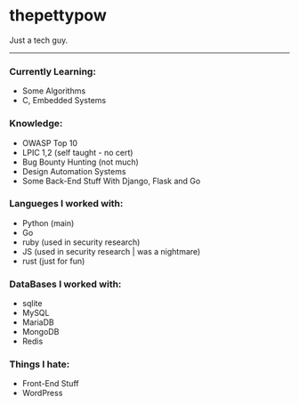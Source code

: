 # thepettypow

Just a tech guy.

---

### Currently Learning:

- Some Algorithms
- C, Embedded Systems


### Knowledge:

- OWASP Top 10
- LPIC 1,2 (self taught - no cert)
- Bug Bounty Hunting (not much)
- Design Automation Systems
- Some Back-End Stuff With Django, Flask and Go

### Langueges I worked with:

- Python (main)
- Go
- ruby (used in security research)
- JS (used in security research | was a nightmare)
- rust (just for fun)


### DataBases I worked with:

- sqlite
- MySQL
- MariaDB
- MongoDB
- Redis


### Things I hate:

- Front-End Stuff
- WordPress
